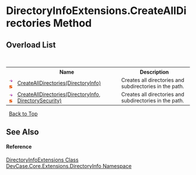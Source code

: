 # DirectoryInfoExtensions.CreateAllDirectories Method 
 


## Overload List
&nbsp;<table><tr><th></th><th>Name</th><th>Description</th></tr><tr><td>![Public method](media/pubmethod.gif "Public method")![Static member](media/static.gif "Static member")</td><td><a href="M_DevCase_Core_Extensions_DirectoryInfo_DirectoryInfoExtensions_CreateAllDirectories">CreateAllDirectories(DirectoryInfo)</a></td><td>
Creates all directories and subdirectories in the path.</td></tr><tr><td>![Public method](media/pubmethod.gif "Public method")![Static member](media/static.gif "Static member")</td><td><a href="M_DevCase_Core_Extensions_DirectoryInfo_DirectoryInfoExtensions_CreateAllDirectories_1">CreateAllDirectories(DirectoryInfo, DirectorySecurity)</a></td><td>
Creates all directories and subdirectories in the path.</td></tr></table>&nbsp;
<a href="#directoryinfoextensions.createalldirectories-method">Back to Top</a>

## See Also


#### Reference
<a href="T_DevCase_Core_Extensions_DirectoryInfo_DirectoryInfoExtensions">DirectoryInfoExtensions Class</a><br /><a href="N_DevCase_Core_Extensions_DirectoryInfo">DevCase.Core.Extensions.DirectoryInfo Namespace</a><br />
